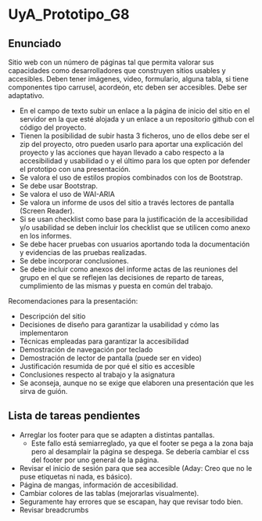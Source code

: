 # UyA_Prototipo_G8

## Enunciado
Sitio web con un número de páginas tal que permita valorar sus capacidades como desarrolladores que construyen sitios usables y accesibles. Deben tener imágenes, video, formulario, alguna tabla, si tiene componentes tipo carrusel, acordeón, etc deben ser accesibles. Debe ser adaptativo.

- En el campo de texto subir un enlace a la página de inicio del sitio en el servidor en la que esté alojada y un enlace a un repositorio github con el código del proyecto.
- Tienen la posibilidad de subir hasta 3 ficheros, uno de ellos debe ser el zip del proyecto, otro pueden usarlo para aportar una explicación del proyecto y las acciones que hayan llevado a cabo respecto a la accesibilidad y usabilidad o y el último para los que opten por defender el prototipo con una presentación. 
- Se valora el uso de estilos propios combinados con los de Bootstrap.
- Se debe usar Bootstrap.
- Se valora el uso de WAI-ARIA
- Se valora un informe de  usos del sitio a través lectores de pantalla (Screen Reader).
- Si se usan checklist como base para la justificación de la accesibilidad y/o usabilidad se deben incluir los checklist que se utilicen como anexo en los informes.
- Se debe hacer pruebas con usuarios aportando toda la documentación y evidencias de las pruebas realizadas. 
- Se debe incorporar conclusiones.
- Se debe incluir como anexos del informe actas de las reuniones del grupo en el que se reflejen las decisiones de reparto de tareas, cumplimiento de las mismas y puesta en común del trabajo.

Recomendaciones para la presentación: 
- Descripción del sitio
- Decisiones de diseño para garantizar la usabilidad y cómo las implementaron
- Técnicas empleadas para garantizar la accesibilidad
- Demostración de navegación por teclado
- Demostración de lector de pantalla (puede ser en video)
- Justificación resumida de por qué el sitio es accesible
- Conclusiones respecto al trabajo y la asignatura
- Se aconseja, aunque no se exige que elaboren una presentación que les sirva de guión.

## Lista de tareas pendientes
- Arreglar los footer para que se adapten a distintas pantallas.
    - Este fallo está semiarreglado, ya que el footer se pega a la zona baja pero al desamplair la página se despega. Se debería cambiar el css del footer por uno general de la página.
- Revisar el inicio de sesión para que sea accesible (Aday: Creo que no le puse etiquetas ni nada, es básico).
- Página de mangas, información de accesibilidad.
- Cambiar colores de las tablas (mejorarlas visualmente).
- Seguramente hay errores que se escapan, hay que revisar todo bien.
- Revisar breadcrumbs
